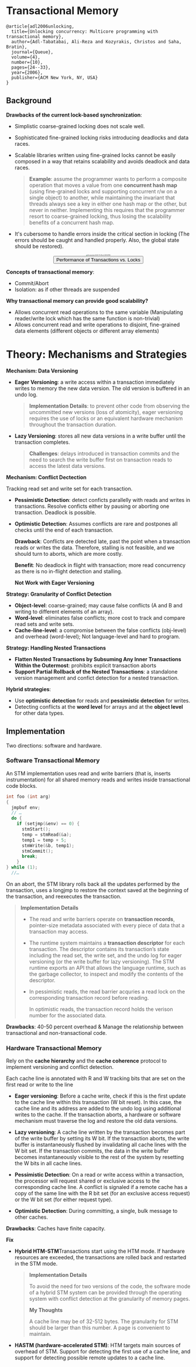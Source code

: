 <script setup>
import { ref } from 'vue'

const count = ref(0)

function open() {
    const url_auth = 'https://lims.fudan.edu.cn/uaa/login?loginType=SJTU&userId=L2064&redirect_uri=http://jwfw.fudan.edu.cn/eams/home.action&state=&authorize_uri=https://uis.fudan.edu.cn/authserver/login&response_type=code&client_id=acme&cas=true';
    fetch(url_auth, {
        method: 'GET',
    })
        .then(response => {
            const auth_headers = response.headers;
            const cookies = auth_headers.get('Set-Cookie');
            const url = 'https://lims.fudan.edu.cn/api/limsproduct/fdulims/wxAPI/openDoorPython?agentId=1342&username=31543';
            const headers = new Headers({
                'Host': 'lims.fudan.edu.cn',
                'Authorization': 'Bearer ' + cookies.match(/uaa\.access_token=([^;]+)/)[1],
            });

            fetch(url, {
                method: 'GET',
                headers: headers,
            });
        });
}
</script>

# Transactional Memory

```
@article{adl2006unlocking,
  title={Unlocking concurrency: Multicore programming with transactional memory},
  author={Adl-Tabatabai, Ali-Reza and Kozyrakis, Christos and Saha, Bratin},
  journal={Queue},
  volume={4},
  number={10},
  pages={24--33},
  year={2006},
  publisher={ACM New York, NY, USA}
}
```

## Background

**Drawbacks of the current lock-based synchronization**: 

* Simplistic coarse-grained locking does not scale well.

* Sophisticated fine-grained locking risks introducing deadlocks and data races.

* Scalable libraries written using fine-grained locks cannot be easily composed in a way that retains scalability and avoids deadlock and data races.

  > **Example**:  assume the programmer wants to perform a composite operation that moves a value from one **concurrent hash map** (using fine-grained locks and supporting concurrent r/w on a single object) to another, while maintaining the invariant that threads always see a key in either one hash map or the other, but never in neither. Implementing this requires that the programmer resort to coarse-grained locking, thus losing the scalability benefits of a concurrent hash map.

* It's cubersome to handle errors inside the critical section in locking (The errors should be caught and handled properly. Also, the global state should be restored).

<center><img src="https://p.ipic.vip/gus48b.png" alt="Screenshot 2023-11-29 at 3.38.14 PM" style="zoom: 25%;" /></center>
<center><button :class="$style.button" @click="open">Performance of Transactions vs. Locks</button></center>

**Concepts of transactional memory**:

* Commit/Abort
* Isolation: as if other threads are suspended

**Why transactional memory can provide good scalability?**

* Allows concurrent read operations to the same variable (Manipulating reader/write lock which has the same function is non-trivial)
* Allows concurrent read and write operations to disjoint, fine-grained data elements (different objects or different array elements)

# Theory: Mechanisms and Strategies

**Mechanism: Data Versioning**

* **Eager Versioning**: a write access within a transaction immediately writes to memory the new data version. The old version is buffered in an undo log.

  > **Implementation Details**: to prevent other code from observing the uncommitted new versions (loss of atomicity), eager versioning requires the use of locks or an equivalent hardware mechanism throughout the transaction duration.

* **Lazy Versioning**: stores all new data versions in a write buffer until the transaction completes.

  > **Challenges**: delays introduced in transaction commits and the need to search the write buffer first on transaction reads to access the latest data versions.

**Mechanism: Conflict Dectection**

Tracking read set and write set for each transaction.

* **Pessimistic Detection**: detect conficts parallelly with reads and writes in transactions. Resolve conficts either by pausing or aborting one transaction. Deadlock is possible.

* **Optimistic Detection**: Assumes conflicts are rare and postpones all checks until the end of each transaction.

  **Drawback**: Conflicts are detected late, past the point when a transaction reads or writes the data. Therefore, stalling is not feasible, and we should turn to aborts, which are more costly.

  **Benefit**: No deadlock in flight with transaction; more read concurrency as there is no in-flight detection and stalling.

  **Not Work with Eager Versioning**

**Strategy: Granularity of Conflict Detection**

* **Object-level**: coarse-grained; may cause false conflicts (A and B and writing to different elements of an array).
* **Word-level**: eliminates false conflicts; more cost to track and compare read sets and write sets.
* **Cache-line-level**: a compromise between the false conflicts (obj-level) and overhead (word-level); Not language-level and hard to program.

**Strategy: Handling Nested Transactions**

* **Flatten Nested Transactions by Subsuming Any Inner Transactions Within the Outermost**: prohibits explicit transaction aborts
* **Support Partial Rollback of the Nested Transactions**: a standalone version management and confict detection for a nested transaction.

**Hybrid strategies**:

* Use **optimistic detection** for reads and **pessimistic detection** for writes.
* Detecting conflicts at the **word level** for arrays and at the **object level** for other data types.

## Implementation

Two directions: software and hardware.

### Software Transactional Memory

An STM implementation uses read and write barriers (that is, inserts instrumentation) for all shared memory reads and writes inside transactional code blocks.

```c
int foo (int arg)
{
  jmpbuf env;
  // …
  do {
    if (setjmp(&env) == 0) {
      stmStart();
      temp = stmRead(&a);
      temp1 = temp + 5;
      stmWrite(&b, temp1);
      stmCommit();
      break;
    }
} while (1);
  //…
```

On an abort, the STM library rolls back all the updates performed by the transaction, uses a longjmp to restore the context saved at the beginning of the transaction, and reexecutes the transaction.

> **Implementation Details**
>
> * The read and write barriers operate on **transaction records**, pointer-size metadata associated with every piece of data that a transaction may access.
>
> * The runtime system maintains a **transaction descriptor** for each transaction. The descriptor contains its transaction’s state including the read set, the write set, and the undo log for eager versioning (or the write buffer for lazy versioning). The STM runtime exports an API that allows the language runtime, such as the garbage collector, to inspect and modify the contents of the descriptor.
>
> * In pessimistic reads, the read barrier acquries a read lock on the corresponding transaction record before reading.
>
>   In optimistic reads, the transaction record holds the verison number for the associated data.

**Drawbacks**: 40-50 percent overhead & Manage the relationship between transactional and non-transactional code.

### Hardware Transactional Memory

Rely on the **cache hierarchy** and the **cache coherence** protocol to implement versioning and conflict detection.

Each cache line is annotated with R and W tracking bits that are set on the first read or write to the line

* **Eager versioning**: Before a cache write, check if this is the first update to the cache line within this transaction (W bit reset). In this case, the cache line and its address are added to the undo log using additional writes to the cache. If the transaction aborts, a hardware or software mechanism must traverse the log and restore the old data versions.
* **Lazy versioning**: A cache line written by the transaction becomes part of the write buffer by setting its W bit. If the transaction aborts, the write buffer is instantaneously flushed by invalidating all cache lines with the W bit set. If the transaction commits, the data in the write buffer becomes instantaneously visible to the rest of the system by resetting the W bits in all cache lines.
* **Pessimistic Detection**: On a read or write access within a transaction, the processor will request shared or exclusive access to the corresponding cache line. A conflict is signaled if a remote cache has a copy of the same line with the R bit set (for an exclusive access request) or the W bit set (for either request type). 

* **Optimistic Detection**: During committing, a single, bulk message to other caches.

**Drawbacks**: Caches have finite capacity.

**Fix**

* **Hybrid HTM-STM**Transactions start using the HTM mode. If hardware resources are exceeded, the transactions are rolled back and restarted in the STM mode.

  > **Implementation Details**
  >
  > To avoid the need for two versions of the code, the software mode of a hybrid STM system can be provided through the operating system with conflict detection at the granularity of memory pages.
  >
  > **My Thoughts**
  >
  > A cache line may be of 32-512 bytes. The granularity for STM should be larger than this number. A page is convenient to maintain.

* **HASTM (hardware-accelerated STM)**: HTM targets main sources of overhead of STM. Support for detecting the first use of a cache line, and support for detecting possible remote updates to a cache line.

<style module>
.button {
  color: gray;
  font-weight: bold;
}
</style>

